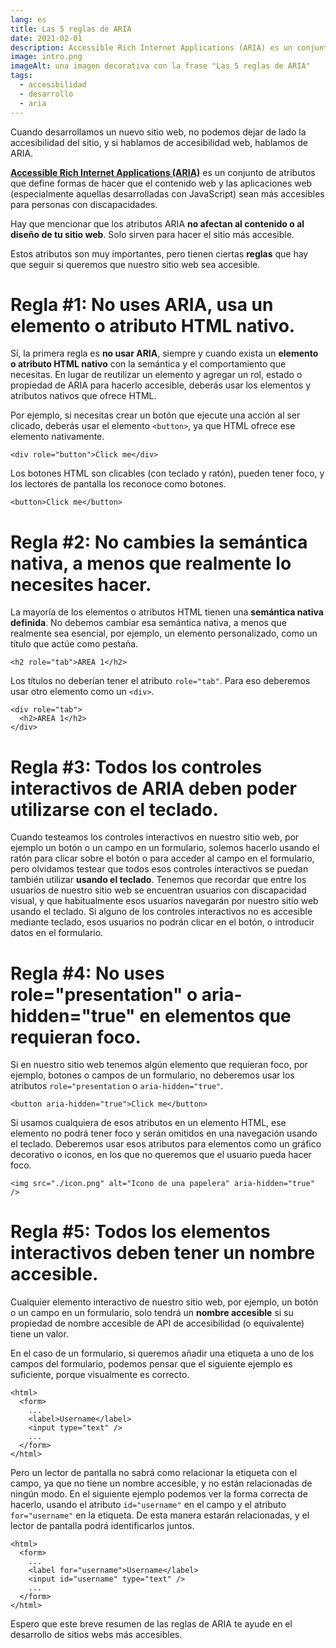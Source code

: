 ```yaml
---
lang: es
title: Las 5 reglas de ARIA
date: 2021-02-01
description: Accessible Rich Internet Applications (ARIA) es un conjunto de atributos que definen formas de hacer que el contenido web y las aplicaciones web (especialmente aquellas desarrolladas con JavaScript) sean más accesibles para personas con discapacidades.
image: intro.png
imageAlt: una imagen decorativa con la frase "Las 5 reglas de ARIA"
tags:
  - accesibilidad
  - desarrollo
  - aria
---
```


Cuando desarrollamos un nuevo sitio web, no podemos dejar de lado la accesibilidad del sitio, y si hablamos de accesibilidad web, hablamos de ARIA.

[**Accessible Rich Internet Applications (ARIA)**](https://www.w3.org/WAI/standards-guidelines/aria/) es un conjunto de atributos que define formas de hacer que el contenido web y las aplicaciones web (especialmente aquellas desarrolladas con JavaScript) sean más accesibles para personas con discapacidades.

Hay que mencionar que los atributos ARIA **no afectan al contenido o al diseño de tu sitio web**. Solo sirven para hacer el sitio más accesible.

Estos atributos son muy importantes, pero tienen ciertas **reglas** que hay que seguir si queremos que nuestro sitio web sea accesible.

# Regla #1: No uses ARIA, usa un elemento o atributo HTML nativo.

Sí, la primera regla es **no usar ARIA**, siempre y cuando exista un **elemento o atributo HTML nativo** con la semántica y el comportamiento que necesitas.
En lugar de reutilizar un elemento y agregar un rol, estado o propiedad de ARIA para hacerlo accesible, deberás usar los elementos y atributos nativos que ofrece HTML.

Por ejemplo, si necesitas crear un botón que ejecute una acción al ser clicado, deberás usar el elemento `<button>`, ya que HTML ofrece ese elemento nativamente.

```html:title=INCORRECTO
<div role="button">Click me</div>
```

Los botones HTML son clicables (con teclado y ratón), pueden tener foco, y los lectores de pantalla los reconoce como botones.

```html:title=CORRECTO
<button>Click me</button>
```

# Regla #2: No cambies la semántica nativa, a menos que realmente lo necesites hacer.

La mayoría de los elementos o atributos HTML tienen una **semántica nativa definida**. No debemos cambiar esa semántica nativa, a menos que realmente sea esencial, por ejemplo, un elemento personalizado, como un título que actúe como pestaña.

```html:title=INCORRECTO
<h2 role="tab">AREA 1</h2>
```

Los títulos no deberían tener el atributo `role="tab"`. Para eso deberemos usar otro elemento como un `<div>`.

```html:title=CORRECTO
<div role="tab">
  <h2>AREA 1</h2>
</div>
```

# Regla #3: Todos los controles interactivos de ARIA deben poder utilizarse con el teclado.

Cuando testeamos los controles interactivos en nuestro sitio web, por ejemplo un botón o un campo en un formulario, solemos hacerlo usando el ratón para clicar sobre el botón o para acceder al campo en el formulario, pero olvidamos testear que todos esos controles interactivos se puedan también utilizar **usando el teclado**.
Tenemos que recordar que entre los usuarios de nuestro sitio web se encuentran usuarios con discapacidad visual, y que habitualmente esos usuarios navegarán por nuestro sitio web usando el teclado.
Si alguno de los controles interactivos no es accesible mediante teclado, esos usuarios no podrán clicar en el botón, o introducir datos en el formulario.

# Regla #4: No uses role="presentation" o aria-hidden="true" en elementos que requieran foco.

Si en nuestro sitio web tenemos algún elemento que requieran foco, por ejemplo, botones o campos de un formulario, no deberemos usar los atributos `role="presentation` o `aria-hidden="true"`.

```html:title=INCORRECTO
<button aria-hidden="true">Click me</button>
```

Si usamos cualquiera de esos atributos en un elemento HTML, ese elemento no podrá tener foco y serán omitidos en una navegación usando el teclado.
Deberemos usar esos atributos para elementos como un gráfico decorativo o iconos, en los que no queremos que el usuario pueda hacer foco.

```html:title=CORRECTO
<img src="./icon.png" alt="Icono de una papelera" aria-hidden="true" />
```

# Regla #5: Todos los elementos interactivos deben tener un nombre accesible.

Cualquier elemento interactivo de nuestro sitio web, por ejemplo, un botón o un campo en un formulario, solo tendrá un **nombre accesible** si su propiedad de nombre accesible de API de accesibilidad (o equivalente) tiene un valor.

En el caso de un formulario, si queremos añadir una etiqueta a uno de los campos del formulario, podemos pensar que el siguiente ejemplo es suficiente, porque visualmente es correcto.

```html:title=INCORRECTO
<html>
  <form>
    ...
    <label>Username</label>
    <input type="text" />
    ...
  </form>
</html>
```

Pero un lector de pantalla no sabrá como relacionar la etiqueta con el campo, ya que no tiene un nombre accesible, y no están relacionadas de ningún modo. En el siguiente ejemplo podemos ver la forma correcta de hacerlo, usando el atributo `id="username"` en el campo y el atributo `for="username"` en la etiqueta. De esta manera estarán relacionadas, y el lector de pantalla podrá identificarlos juntos.

```html:title=CORRECTO
<html>
  <form>
    ...
    <label for="username">Username</label>
    <input id="username" type="text" />
    ...
  </form>
</html>
```

Espero que este breve resumen de las reglas de ARIA te ayude en el desarrollo de sitios webs más accesibles.
